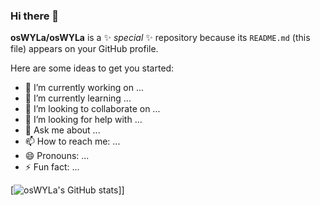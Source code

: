 ### Hi there 👋


**osWYLa/osWYLa** is a ✨ _special_ ✨ repository because its `README.md` (this file) appears on your GitHub profile.

Here are some ideas to get you started:

- 🔭 I’m currently working on ...
- 🌱 I’m currently learning ...
- 👯 I’m looking to collaborate on ...
- 🤔 I’m looking for help with ...
- 💬 Ask me about ...
- 📫 How to reach me: ...
- 😄 Pronouns: ...
- ⚡ Fun fact: ...

[![osWYLa's GitHub stats](https://github-readme-stats-fork-tau.vercel.app/api?username=osWYLa&show_icons=true&theme=merko)]]
